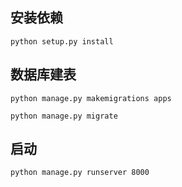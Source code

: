 
## 安装依赖
    python setup.py install

## 数据库建表
    python manage.py makemigrations apps

    python manage.py migrate



## 启动
    python manage.py runserver 8000